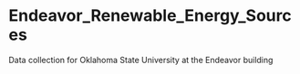 # Endeavor_Renewable_Energy_Sources
Data collection for Oklahoma State University at the Endeavor building
